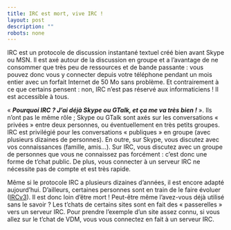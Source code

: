 ```yaml
---
title: IRC est mort, vive IRC !
layout: post
description: ""
robots: none
---
```


IRC est un protocole de discussion instantané textuel créé bien avant Skype ou MSN. Il est axé autour de la discussion en groupe et a l’avantage de ne consommer que très peu de ressources et de bande passante : vous pouvez donc vous y connecter depuis votre téléphone pendant un mois entier avec un forfait Internet de 50 Mo sans problème. Et contrairement à ce que certains pensent : non, IRC n’est pas réservé aux informaticiens ! Il est accessible à tous.

« ***Pourquoi IRC ? J’ai déjà Skype ou GTalk, et ça me va très bien !*** ». Ils n’ont pas le même rôle ; Skype ou GTalk sont axés sur les conversations « privées » entre deux personnes, ou éventuellement en très petits groupes. IRC est privilégié pour les conversations « publiques » en groupe (avec plusieurs dizaines de personnes). En outre, sur Skype, vous discutez avec vos connaissances (famille, amis…). Sur IRC, vous discutez avec un groupe de personnes que vous ne connaissez pas forcément : c’est donc une forme de t’chat public. De plus, vous connecter à un serveur IRC ne nécessite pas de compte et est très rapide.

Même si le protocole IRC a plusieurs dizaines d’années, il est encore adapté aujourd’hui. D’ailleurs, certaines personnes sont en train de le faire évoluer ([IRCv3](http://ircv3.net/)). Il est donc loin d’être mort ! Peut-être même l’avez-vous déjà utilisé sans le savoir ? Les t’chats de certains sites sont en fait des « passerelles » vers un serveur IRC. Pour prendre l’exemple d’un site assez connu, si vous allez sur le t’chat de VDM, vous vous connectez en fait à un serveur IRC.